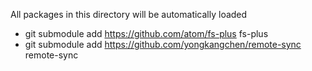 All packages in this directory will be automatically loaded

- git submodule add https://github.com/atom/fs-plus fs-plus
- git submodule add https://github.com/yongkangchen/remote-sync remote-sync
